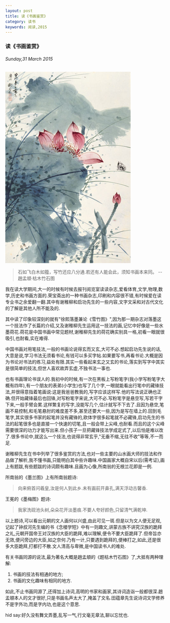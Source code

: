 ```yaml
---
layout: post
title: 读《书画鉴赏》
category: 读书
keywords: 阅读,2015
---
```


### 读《书画鉴赏》

###### Sunday,31 March 2015

![红荷春晓](/../../assets/img/book/2015/painting_and_calligraphy_xiezhiliu.jpg)

> 石如飞白木如籀，写竹还应八分通.若还有人能会此，须知书画本来同。
                                                       -- 趙孟頫·枯木竹石图

我在读大学期间,大一的时候有时候去报刊阅览室读读杂志,爱看体育,文学,物理,数学,历史和书画方面的.荣宝斋出的一种书画杂志,印刷和内容很不错,有时候爱在读专业书之余爱翻一翻.其中有谢稚柳和启功先生的一些内容,文字文采和对古代文化的了解是其他人所不能及的.

其中读了印象较深刻的就有"徐熙落墨兼论《雪竹图》",因为那一期杂志对落墨这一个技法作了长篇的介绍,又及谢稚柳先生运用这一技法的画,记忆中好像是一些水墨荷花.荷花是中国书画中常见题材,谢稚柳先生的荷花确实别具一格,初看一眼就很吸引,也耐看,实在难得.

中国书画对用笔技法,一般的书画论说得玄而又玄,大可不必.想起启功先生说的话,大意是说,学习书法无须看书论,有钱可以多买字帖.如果要写书,再看书论.大概是因为书论对书法的练习,益处有限.其实一些看起来玄之又玄的书论,落实到写字中其实是很简单的技法,但世人喜欢故弄玄虚,不独书法一事也.

也有书画理论书误人的.我初中的时候,有一次在黑板上写粉笔字(我小学写粉笔字大概有四年),有一个朋友的表弟(小学生)也写了几个字,一眼就能看出行笔中的藏锋技法,并很得意指着笔画说:这是我爸爸教我的,写字应该这样写.他的写法说正确也正确.但开始藏锋最后也回锋,对写粉笔字来说,大可不必.写粉笔字是悬空写,写若干字下来,一般手臂会累.这样繁复的写字,没能写几个,估计就写不下去了.且因为悬空,笔画不易控制,和毛笔悬肘的难度差不多,甚至还要大一些,因为是写在墙上的.回到毛笔字,其实很多书家的起笔并没有藏锋的,欧体字很多起笔就不必藏锋,启功先生的书法的起笔很多也是直接一个快速的切笔,且一般会带上尖峰,也耐看.而且的这个尖峰需要很深的功力才能写出来.但小孩子一旦把藏锋技法学成定式了,以后怕是难以改了.很多书论中,就这么一个技法,也说得非常玄乎,"无垂不缩,无往不收"等等,不一而足.

谢稚柳先生在书中列举了很多鉴赏的方法,也对一些主要的山水画大师的技法和作品做了解析,我不懂书画,只能明白其中些许趣味.中国画家大概自宋以后(需考证),画上有题跋,有些题跋的诗词颇有趣味.且画为心像,所南翁的无根兰花即是一例.

所南翁的《墨兰图》上有所南翁题诗:

> 向来俯首问羲皇,汝是何人到此乡.未有画前开鼻孔,满天浮动古馨香.

王冕的《墨梅图》题诗:

> 我家洗砚池头树,朵朵花开淡墨痕.不要人夸好颜色,只留清气满乾坤.

以上题诗,可以看出元朝的文人画何以兴盛,由此可见一斑.但是以为文人便无足观,记起了钟叔河先生编的书《念楼学短》中有一则趣文,讲蒙古族不讲究汉族的跪拜之礼,元朝开国帝王对汉族的大臣的跪拜,难以理解,便令不要大臣跪拜了.但帝旨亦无效,便问旁边的大臣,如之奈何.乃有一计,只要遇到跪拜的,便棒打之,如此,还是很多大臣跪拜,打都打不散.文人清高与卑微,是中国读书人的难处.

有关书画同源的说法,最为著名大概是趙孟頫的《题枯木竹石图》了,大抵有两种理解:

1. 书画的技法有相通的地方;
2. 书画的文化趣味有相同的地方.

如此,不止书画同源了,还得加上诗词,高明的书家和画家,其诗词造诣一般都很深.趙孟頫本人的文才很好,只是书画名声太大了,掩盖了文名.田蕴章先生说诗词文学修养不是字外功,而是字内功,也是这个意思.

hid say:好久没有舞文弄墨,乱写一气,行文毫无章法,聊以忘忧也.

